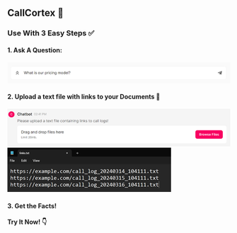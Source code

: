 ## CallCortex 🤖
### Use With 3 Easy Steps ✅

#### 1. Ask A Question:
![Step 1](https://raw.githubusercontent.com/shail-git/CallCortex/main/chat_ui_server/image.png)

#### 2. Upload a text file with links to your Documents 📄
![Step 2](https://raw.githubusercontent.com/shail-git/CallCortex/main/chat_ui_server/image-2.png)
![Step 3](https://raw.githubusercontent.com/shail-git/CallCortex/main/chat_ui_server/image-1.png)

#### 3. Get the Facts!

**Try It Now! 👇**
